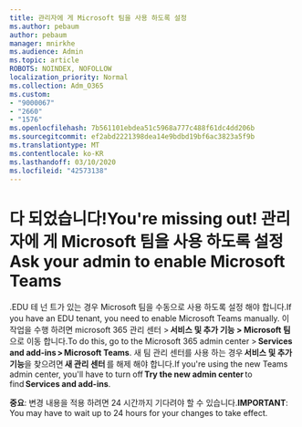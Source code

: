 ```yaml
---
title: 관리자에 게 Microsoft 팀을 사용 하도록 설정
ms.author: pebaum
author: pebaum
manager: mnirkhe
ms.audience: Admin
ms.topic: article
ROBOTS: NOINDEX, NOFOLLOW
localization_priority: Normal
ms.collection: Adm_O365
ms.custom:
- "9000067"
- "2660"
- "1576"
ms.openlocfilehash: 7b561101ebdea51c5968a777c488f61dc4dd206b
ms.sourcegitcommit: ef2abd2221398dea14e9bdbd19bf6ac3823a5f9b
ms.translationtype: MT
ms.contentlocale: ko-KR
ms.lasthandoff: 03/10/2020
ms.locfileid: "42573138"
---
```

# <a name="youre-missing-out-ask-your-admin-to-enable-microsoft-teams"></a><span data-ttu-id="e0fdf-102">다 되었습니다!</span><span class="sxs-lookup"><span data-stu-id="e0fdf-102">You're missing out!</span></span> <span data-ttu-id="e0fdf-103">관리자에 게 Microsoft 팀을 사용 하도록 설정</span><span class="sxs-lookup"><span data-stu-id="e0fdf-103">Ask your admin to enable Microsoft Teams</span></span>

<span data-ttu-id="e0fdf-104">.EDU 테 넌 트가 있는 경우 Microsoft 팀을 수동으로 사용 하도록 설정 해야 합니다.</span><span class="sxs-lookup"><span data-stu-id="e0fdf-104">If you have an EDU tenant, you need to enable Microsoft Teams manually.</span></span> <span data-ttu-id="e0fdf-105">이 작업을 수행 하려면 microsoft 365 관리 센터 > **서비스 및 추가 기능 > Microsoft 팀**으로 이동 합니다.</span><span class="sxs-lookup"><span data-stu-id="e0fdf-105">To do this, go to the Microsoft 365 admin center > **Services and add-ins > Microsoft Teams**.</span></span> <span data-ttu-id="e0fdf-106">새 팀 관리 센터를 사용 하는 경우 **서비스 및 추가 기능**을 찾으려면 **새 관리 센터** 를 해제 해야 합니다.</span><span class="sxs-lookup"><span data-stu-id="e0fdf-106">If you're using the new Teams admin center, you'll have to turn off **Try the new admin center** to find **Services and add-ins**.</span></span> 

<span data-ttu-id="e0fdf-107">**중요**: 변경 내용을 적용 하려면 24 시간까지 기다려야 할 수 있습니다.</span><span class="sxs-lookup"><span data-stu-id="e0fdf-107">**IMPORTANT**: You may have to wait up to 24 hours for your changes to take effect.</span></span>